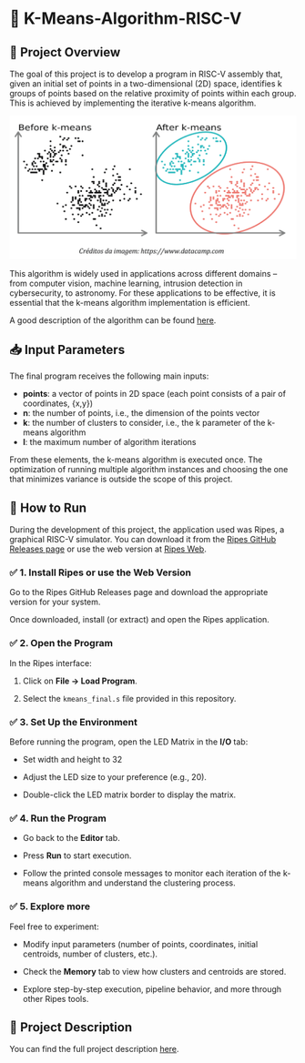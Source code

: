 # 🧠 K-Means-Algorithm-RISC-V

## 📝 Project Overview

The goal of this project is to develop a program in RISC-V assembly that, given an initial set of points in a two-dimensional (2D) space, identifies k groups of points based on the relative proximity of points within each group. This is achieved by implementing the iterative k-means algorithm.

![k-means clustering example](images/k-means.png)

This algorithm is widely used in applications across different domains – from computer vision, machine learning, intrusion detection in cybersecurity, to astronomy. For these applications to be effective, it is essential that the k-means algorithm implementation is efficient.

A good description of the algorithm can be found [here](https://statquest.org/statquest-k-means-clustering/).

## 📥 Input Parameters

The final program receives the following main inputs:

- **points**: a vector of points in 2D space (each point consists of a pair of coordinates, {x,y})
- **n**: the number of points, i.e., the dimension of the points vector
- **k**: the number of clusters to consider, i.e., the k parameter of the k-means algorithm
- **l**: the maximum number of algorithm iterations

From these elements, the k-means algorithm is executed once. The optimization of running multiple algorithm instances and choosing the one that minimizes variance is outside the scope of this project.

## 🚀 How to Run

During the development of this project, the application used was Ripes, a graphical RISC-V simulator. You can download it from the [Ripes GitHub Releases page](https://github.com/mortbopet/Ripes/releases) or use the web version at [Ripes Web](https://ripes.me/).

### ✅ 1. Install Ripes or use the Web Version

Go to the Ripes GitHub Releases page and download the appropriate version for your system.

Once downloaded, install (or extract) and open the Ripes application.

### ✅ 2. Open the Program

In the Ripes interface:

1. Click on **File → Load Program**.

2. Select the `kmeans_final.s` file provided in this repository.

### ✅ 3. Set Up the Environment

Before running the program, open the LED Matrix in the **I/O** tab:

- Set width and height to 32

- Adjust the LED size to your preference (e.g., 20).

- Double-click the LED matrix border to display the matrix.

### ✅ 4. Run the Program

- Go back to the **Editor** tab.

- Press **Run** to start execution.

- Follow the printed console messages to monitor each iteration of the k-means algorithm and understand the clustering process.

### ✅ 5. Explore more

Feel free to experiment:

- Modify input parameters (number of points, coordinates, initial centroids, number of clusters, etc.).

- Check the **Memory** tab to view how clusters and centroids are stored.

- Explore step-by-step execution, pipeline behavior, and more through other Ripes tools.

## 📄 Project Description

You can find the full project description [here](https://github.com/maddie0120/kmeans-algorithm-riscv/blob/main/enunciado-projeto-IAC2024.pdf).
